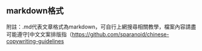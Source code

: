 ## markdown格式

附註：.md代表文章格式為markdown，可自行上網搜尋相關教學，檔案內容請盡可能遵守[中文文案排版指（https://github.com/sparanoid/chinese-copywriting-guidelines

